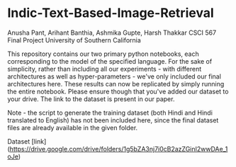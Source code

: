 # Indic-Text-Based-Image-Retrieval

Anusha Pant, Arihant Banthia, Ashmika Gupte, Harsh Thakkar
CSCI 567 Final Project
University of Southern California

This repository contains our two primary python notebooks, each corresponding to the model of the specified language. For the sake of simplicity, rather than including all our experiments - with different architectures as well as hyper-parameters - we've only included our final architectures here. These results can now be replicated by simply running the entire notebook. Please ensure though that you've added our dataset to your drive. The link to the dataset is present in our paper. 

Note - the script to generate the training dataset (both Hindi and Hindi translated to English) has not been included here, since the final dataset files are already available in the given folder.

Dataset [link] (https://drive.google.com/drive/folders/1g5bZA3nj7i0cB2azZGinI2wwDAe_1oJe)
